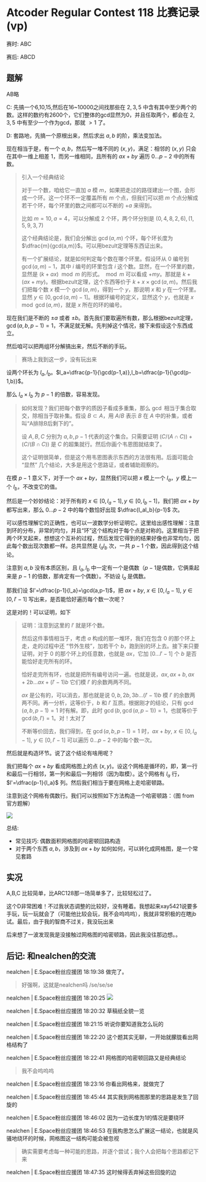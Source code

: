 # Atcoder Regular Contest 118 比赛记录 (vp)

赛时: ABC

赛后: ABCD

## 题解

AB略

C: 先搞一个6,10,15,然后在16~10000之间找那些在 $2,3,5$ 中含有其中至少两个的数。这样的数约有2600个，它们整体的gcd显然为0，并且任取两个，都会在 $2,3,5$ 中有至少一个作为gcd，那就 $>1$ 了。

D: 套路地，先搞一个原根出来，然后求出 $a,b$ 的阶，乘法变加法。

现在相当于是，有一个 $a,b$，然后写一堆不同的 $(x,y)$，满足：相邻的 $(x,y)$ 只会在其中一维上相差 $1$，而另一维相同，且所有的 $ax+by$ 遍历 $0...p-2$ 中的所有数。

> 引入一个经典结论 
> 
> 对于一个数，咱给它一直加 $a$ 模 $m$，如果把走过的路径建出一个图，会形成一个环。这一个环不一定覆盖所有 $m$ 个点，但我们可以把 $m$ 个点分解成若干个环，每个环里的数之间都可以不断的 $+a$ 来得到。
> 
> 比如 $m=10,a=4$，可以分解成 $2$ 个环，两个环分别是 $(0,4,8,2,6),(1,5,9,3,7)$
>
> 这个经典结论是，我们会分解出 $\gcd(a,m)$ 个环，每个环长度为 $\dfrac{m}{gcd(a,m)}$。可以用bezult定理等东西证出来。
> 
> 有一个扩展结论，就是如何判定每个数在哪个环里。假设环从 $0$ 编号到 $\gcd(a,m)-1$，其中 $i$ 编号的环里包含 $i$ 这个数。显然，在一个环里的数，显然是 $(k+ax)\mod m$ 的形式。$\mod m$ 可以看成 $+my$。那就是 $k+(ax+my)$。根据bezult定理，这个东西等价于 $k+x\times \gcd(a,m)$。然后我们把每个数 $x$ 模一个 $\gcd(a,m)$，得到一个 $y$，那说明 $x$ 和 $y$ 在一个环里。显然 $y\in[0,\gcd(a,m)-1]$。根据环编号的定义，显然这个 $y$，也就是 $x\mod \gcd(a,m)$，就是 $x$ 所在的环的编号。

现在我们是不断的 $\pm a$ 或者 $\pm b$。首先我们要取遍所有数，那么根据bezult定理， $\gcd(a,b,p-1)=1$，不满足就无解。先判掉这个情况，接下来假设这个东西成立。

然后咱可以把两组环分解搞出来，然后不断的手玩。

> 赛场上我到这一步，没有玩出来

设两个环长为 $l_a,l_b$。$l_a=\dfrac{p-1}{\gcd(p-1,a)},l_b=\dfrac{p-1}{\gcd(p-1,b)}$。

那么 $l_a\times l_b$ 为 $p-1$ 的倍数，容易发现。

> 如何发现？我们把每个数字的质因子看成多重集，那么 $\gcd$ 相当于集合取交，除相当于取补集。假设 $B\subset A$，用 $A/B$ 表示 $B$ 在 $A$ 中的补集，或者叫“A排除B后剩下的”。
> 
> 设 $A,B,C$ 分别为 $a,b,p-1$ 代表的这个集合。只需要证明 $(C/(A\cap C))+(C/(B\cap C))$ 是 $C$ 的超集就行。然后你画个韦恩图就结束了。 
>
> 这个证明很简单，但是这个用韦恩图表示东西的方法很有用。后面可能会 “显然” 几个结论，大多是用这个思路证，或者辅助观察的。

在模 $p-1$ 意义下，对于一个 $ax+by$，显然我们可以把 $x$ 模上一个 $l_a$，$y$ 模上一个 $l_b$，不改变它的值。

然后是一个妙妙结论：对于所有的 $x\in[0,l_a-1],y\in[0,l_b-1]$，我们把 $ax+by$ 都写出来，那么 $0...p-2$ 中的每个数恰好出现 $\dfrac{l_al_b}{p-1}$ 次。

可以感性理解它的正确性，也可以一波数学分析证明它。这里给出感性理解：注意到环的分布，非常的均匀，并且“环”这个结构对于每个点是对称的。这里相当于把两个环叉起来，想想这个互补的过程，然后发现它得到的结果好像也非常均匀，因此每个数出现次数都一样。总共显然是 $l_al_b$ 次，一共 $p-1$ 个数，因此得到这个结论。

注意到 $a,b$ 没有本质区别，且 $l_a,l_b$ 中一定有一个是偶数（$p-1$是偶数，它俩乘起来是 $p-1$ 的倍数，那肯定有一个偶数）。不妨设 $l_a$ 是偶数。

那我们设 $l'=\dfrac{p-1}{l_a}=\gcd(a,p-1)$，把 $ax+by,\ x\in[0,l_a-1],\ y\in[0,l'-1]$ 写出来，是否能恰好遍历每个数一次呢？

这是对的！可以证明，如下

> 证明：注意到这里的 $l'$ 就是环个数。
> 
> 然后这件事情相当于，考虑 $a$ 构成的那一堆环，我们在包含 $0$ 的那个环上走，走的过程中还 “节外生枝”，加若干个 $b$，跑到别的环上去。接下来只要证明，对于 $0$ 的那个环上的任意数，也就是 $ax$，它加 $[0...l'-1]$ 个 $b$ 是否能恰好走完所有的环。
> 
> 恰好走完所有环，也就是把所有编号访问一遍。也就是说，$ax,ax+b,ax+2b...ax+(l'-1)b$ 它们模 $l'$ 的余数两两不同。
>
> $ax$ 是公有的，可以消去，那也就是说 $0,b,2b,3b...(l'-1)b$ 模 $l'$ 的余数两两不同。再一分析，这等价于，$b$ 和 $l'$ 互质。根据刚才的结论，只有 $\gcd(a,b,p-1)=1$ 时有解。即，此时 $\gcd(b,\gcd(a,p-1))=1$，也就等价于 $\gcd(b,l')=1$。对！太对了
>
> 不断等价回去，我们得到，在 $\gcd(a,b,p-1)=1$ 时，$ax+by,\ x\in[0,l_a-1],\ y\in[0,l'-1]$ 可以遍历 $0...p-2$ 中的每个数一次。

然后就是构造环节。说了这个结论有啥用呢？

我们把每个 $ax+by$ 看成网格图上的点 $(x,y)$。设这个网格是循环的，即，第一行和最后一行相邻，第一列和最后一列相邻（因为取模）。这个网格有 $l_a$ 行，$l'=\dfrac{p-1}{l_a}$ 列。然后我们相当于要在网格上走哈密顿路。

注意到这个网格有偶数行。我们可以按照如下方法构造一个哈密顿路：（图 from 官方题解）

![](https://img.atcoder.jp/arc118/0c78a06b4ca6e3a1f5120c86bb8ced1c.png)

总结:
- 常见技巧: 偶数面积网格图的哈密顿回路构造
- 对于两个东西 $a,b$，涉及到 $ax+by$ 如何如何，可以转化成网格图，是一个常见套路
  

## 实况

A,B,C 比较简单，比ARC128那一场简单多了，比较轻松过了。

这个D非常困难！不过我状态调整的比较好，没有睡着。我想起来xay5421说要多手玩，玩一玩就会了（可能他比较会玩，我不会呜呜呜），我就非常积极的在瞎jb试。最后，由于我的智商不过关，我没玩出来

后来想了一波发现我是没接触过网格图的哈密顿路，因此我没往那边想。。

## 后记: 和nealchen的交流

nealchen | E.Space粉丝应援团 18:19:38
做完了。

> 好强啊，这就是nealchen吗 /se/se/se


nealchen | E.Space粉丝应援团 18:20:25
![](https://flandre-zhu.github.io/zhu/contests/nealchen.jpg)

nealchen | E.Space粉丝应援团 18:20:32
草稿纸全貌一览

nealchen | E.Space粉丝应援团 18:21:15
听说你要知道我怎么玩的

nealchen | E.Space粉丝应援团 18:22:20
这个题其实无聊，一开始就朦胧看出网格结构了

nealchen | E.Space粉丝应援团 18:22:41
网格图的哈密顿回路又是经典结论

> 我不会呜呜呜

nealchen | E.Space粉丝应援团 18:23:16
你看出网格来，就做完了

nealchen | E.Space粉丝应援团 18:45:44
其实我到网格图那里的思路是发生了回旋的

nealchen | E.Space粉丝应援团 18:46:02
因为一边长度为1的情况是要绕环

nealchen | E.Space粉丝应援团 18:46:53
在我构思怎么扩展这一结论，也就是风骚地绕环的时候，网格图这一结构可能会被忽视

> 确实需要考虑每一种可能的思路，并逐个尝试；我个人会把每个思路都记下来

nealchen | E.Space粉丝应援团 18:47:35
这时候得丢弃掉这些回旋的边


